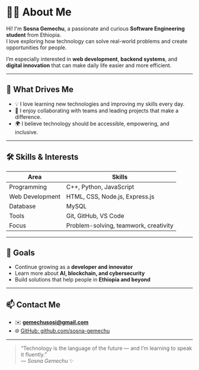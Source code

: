 # 👩‍💻 About Me  

Hi! I'm **Sosna Gemechu**, a passionate and curious **Software Engineering student** from Ethiopia.  
I love exploring how technology can solve real-world problems and create opportunities for people.  

I’m especially interested in **web development**, **backend systems**, and **digital innovation** that can make daily life easier and more efficient.  

---

## 🌟 What Drives Me  
- 💡 I love learning new technologies and improving my skills every day.  
- 🤝 I enjoy collaborating with teams and leading projects that make a difference.  
- 🌍 I believe technology should be accessible, empowering, and inclusive.  

---

## 🛠️ Skills & Interests  

| Area | Skills |
|------|---------|
| Programming | C++, Python, JavaScript |
| Web Development | HTML, CSS, Node.js, Express.js |
| Database | MySQL |
| Tools | Git, GitHub, VS Code |
| Focus | Problem-solving, teamwork, creativity |

---

## 🎯 Goals  
- Continue growing as a **developer and innovator**  
- Learn more about **AI, blockchain, and cybersecurity**  
- Build solutions that help people in **Ethiopia and beyond**

---

## 📫 Contact Me  
- ✉️ **gemechusosi@gmail.com**  
- 🌐 [GitHub: github.com/sosna-gemechu](https://github.com/sosna-gemechu)  

---

> “Technology is the language of the future — and I’m learning to speak it fluently.”  
> — *Sosna Gemechu* ✨  

